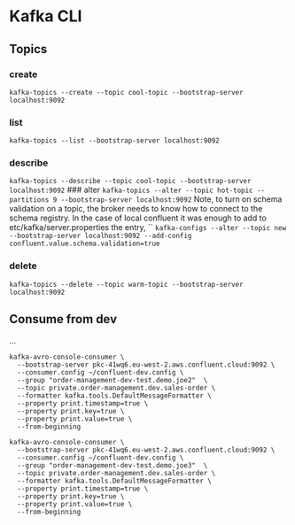 # Kafka CLI

## Topics
### create
```kafka-topics --create --topic cool-topic --bootstrap-server localhost:9092```
### list
```kafka-topics --list --bootstrap-server localhost:9092```
### describe
```kafka-topics --describe --topic cool-topic --bootstrap-server localhost:9092```
### alter
```kafka-topics --alter --topic hot-topic --partitions 9 --bootstrap-server localhost:9092```
Note, to turn on schema validation on a topic, the broker needs to know how to connect to the schema registry.  In the case of local confluent it was enough to add to etc/kafka/server.properties the entry, ``
```kafka-configs --alter --topic new --bootstrap-server localhost:9092 --add-config confluent.value.schema.validation=true```
### delete
```kafka-topics --delete --topic warm-topic --bootstrap-server localhost:9092```

## Consume from dev
...
```
kafka-avro-console-consumer \
  --bootstrap-server pkc-41wq6.eu-west-2.aws.confluent.cloud:9092 \
  --consumer.config ~/confluent-dev.config \
  --group "order-management-dev-test.demo.joe2"  \
  --topic private.order-management.dev.sales-order \
  --formatter kafka.tools.DefaultMessageFormatter \
  --property print.timestamp=true \
  --property print.key=true \
  --property print.value=true \
  --from-beginning
 ```
```
kafka-avro-console-consumer \
  --bootstrap-server pkc-41wq6.eu-west-2.aws.confluent.cloud:9092 \
  --consumer.config ~/confluent-dev.config \
  --group "order-management-dev-test.demo.joe3"  \
  --topic private.order-management.dev.sales-order \
  --formatter kafka.tools.DefaultMessageFormatter \
  --property print.timestamp=true \
  --property print.key=true \
  --property print.value=true \
  --from-beginning
 ```

 
